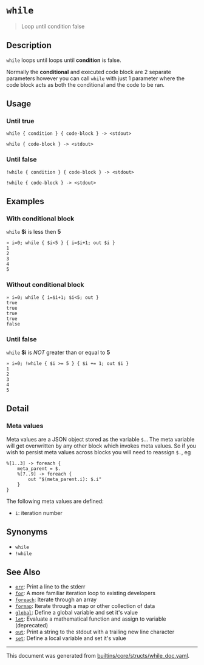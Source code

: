 # `while`

> Loop until condition false

## Description

`while` loops until loops until **condition** is false.

Normally the **conditional** and executed code block are 2 separate parameters
however you can call `while` with just 1 parameter where the code block acts
as both the conditional and the code to be ran.

## Usage

### Until true

```
while { condition } { code-block } -> <stdout>

while { code-block } -> <stdout>
```

### Until false

```
!while { condition } { code-block } -> <stdout>

!while { code-block } -> <stdout>
```

## Examples

### With conditional block

`while` **$i** is less then **5**

```
» i=0; while { $i<5 } { i=$i+1; out $i }
1
2
3
4
5
```

### Without conditional block

```
» i=0; while { i=$i+1; $i<5; out }
true
true
true
true
false
```

### Until false

`while` **$i** is _NOT_ greater than or equal to **5**

```
» i=0; !while { $i >= 5 } { $i += 1; out $i }
1
2
3
4
5
```

## Detail

### Meta values

Meta values are a JSON object stored as the variable `$.`. The meta variable
will get overwritten by any other block which invokes meta values. So if you
wish to persist meta values across blocks you will need to reassign `$.`, eg

```
%[1..3] -> foreach {
    meta_parent = $.
    %[7..9] -> foreach {
        out "$(meta_parent.i): $.i"
    }
}
```

The following meta values are defined:

* `i`: iteration number

## Synonyms

* `while`
* `!while`


## See Also

* [`err`](../commands/err.md):
  Print a line to the stderr
* [`for`](../commands/for.md):
  A more familiar iteration loop to existing developers
* [`foreach`](../commands/foreach.md):
  Iterate through an array
* [`formap`](../commands/formap.md):
  Iterate through a map or other collection of data
* [`global`](../commands/global.md):
  Define a global variable and set it's value
* [`let`](../commands/let.md):
  Evaluate a mathematical function and assign to variable (deprecated)
* [`out`](../commands/out.md):
  Print a string to the stdout with a trailing new line character
* [`set`](../commands/set.md):
  Define a local variable and set it's value

<hr/>

This document was generated from [builtins/core/structs/while_doc.yaml](https://github.com/lmorg/murex/blob/master/builtins/core/structs/while_doc.yaml).